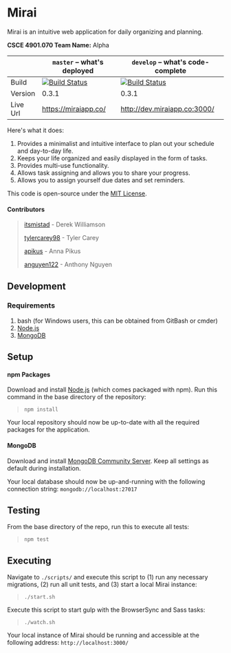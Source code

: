 Mirai
=====

Mirai is an intuitive web application for daily organizing and planning.

**CSCE 4901.070 Team Name:** Alpha

|   |`master` – what's deployed|`develop` – what's code-complete|
|---|---|---|
|Build|[![Build Status](https://travis-ci.com/itsmistad/Mirai.svg?branch=master)](https://travis-ci.com/itsmistad/Mirai)|[![Build Status](https://travis-ci.com/itsmistad/Mirai.svg?branch=develop)](https://travis-ci.com/itsmistad/Mirai)|
|Version|0.3.1|0.3.1|
|Live Url|https://miraiapp.co/|http://dev.miraiapp.co:3000/|

Here's what it does:

1. Provides a minimalist and intuitive interface to plan out your schedule and day-to-day life.
2. Keeps your life organized and easily displayed in the form of tasks.
3. Provides multi-use functionality.
4. Allows task assigning and allows you to share your progress.
5. Allows you to assign yourself due dates and set reminders.

This code is open-source under the [MIT License](https://opensource.org/licenses/MIT).

#### Contributors
> [itsmistad](https://github.com/itsmistad/) - Derek Williamson
> 
> [tylercarey98](https://github.com/TylerCarey98) - Tyler Carey
>
> [apikus](https://github.com/apikus) - Anna Pikus
>
> [anguyen122](https://github.com/anguyen122) - Anthony Nguyen

## Development
### Requirements

1. bash (for Windows users, this can be obtained from GitBash or cmder)
2. [Node.js](https://nodejs.org/en/download/)
3. [MongoDB](https://www.mongodb.com/download-center/community)

## Setup

#### npm Packages

Download and install [Node.js](https://nodejs.org/en/download/) (which comes packaged with npm).
Run this command in the base directory of the repository:
> `npm install`

Your local repository should now be up-to-date with all the required packages for the application.

#### MongoDB

Download and install [MongoDB Community Server](https://www.mongodb.com/download-center/community).
Keep all settings as default during installation.

Your local database should now be up-and-running with the following connection string:
`mongodb://localhost:27017`

## Testing

From the base directory of the repo, run this to execute all tests:
> `npm test`

## Executing

Navigate to `./scripts/` and execute this script to (1) run any necessary migrations, (2) run all unit tests, and (3) start a local Mirai instance:
> `./start.sh`

Execute this script to start gulp with the BrowserSync and Sass tasks:
> `./watch.sh`

Your local instance of Mirai should be running and accessible at the following address:
`http://localhost:3000/`
